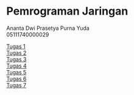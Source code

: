 # Pemrograman Jaringan

Ananta Dwi Prasetya Purna Yuda  
05111740000029

[Tugas 1](https://github.com/anantadwi13/progjar2020/tree/tugas1)  
[Tugas 2](https://github.com/anantadwi13/progjar2020/tree/tugas2)  
[Tugas 3](https://github.com/anantadwi13/progjar2020/tree/tugas3)  
[Tugas 4](https://github.com/anantadwi13/progjar2020/tree/tugas4)  
[Tugas 5](https://github.com/anantadwi13/progjar2020/tree/tugas5)  
[Tugas 6](https://github.com/anantadwi13/progjar2020/tree/tugas6)  
[Tugas 7](https://github.com/anantadwi13/progjar2020/tree/tugas7)  
